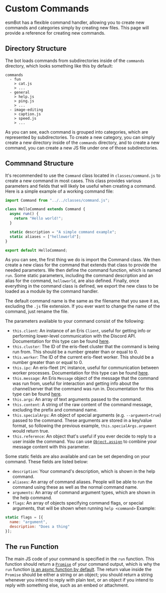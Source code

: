 # Custom Commands
esmBot has a flexible command handler, allowing you to create new commands and categories simply by creating new files. This page will provide a reference for creating new commands.

## Directory Structure
The bot loads commands from subdirectories inside of the `commands` directory, which looks something like this by default:
```
commands
  - fun
    > cat.js
    > ...
  - general
    > help.js
    > ping.js
    > ...
  - image-editing
    > caption.js
    > speed.js
    > ...
```
As you can see, each command is grouped into categories, which are represented by subdirectories. To create a new category, you can simply create a new directory inside of the `commands` directory, and to create a new command, you can create a new JS file under one of those subdirectories.

## Commnand Structure
It's recommended to use the `Command` class located in `classes/command.js` to create a new command in most cases. This class provides various parameters and fields that will likely be useful when creating a command. Here is a simple example of a working command file:
```js
import Command from "../../classes/command.js";

class HelloCommand extends Command {
  async run() {
    return "Hello world!";
  }

  static description = "A simple command example";
  static aliases = ["helloworld"];
}

export default HelloCommand;
```
As you can see, the first thing we do is import the Command class. We then create a new class for the command that extends that class to provide the needed parameters. We then define the command function, which is named `run`. Some static parameters, including the command description and an alias for the command, `helloworld`, are also defined. Finally, once everything in the command class is defined, we export the new class to be loaded as a module by the command handler.

The default command name is the same as the filename that you save it as, excluding the `.js` file extension. If you ever want to change the name of the command, just rename the file.

The parameters available to your command consist of the following:
- `this.client`: An instance of an Eris `Client`, useful for getting info or performing lower-level communication with the Discord API. Documentation for this type can be found [here](https://abal.moe/Eris/docs/Client).
- `this.cluster`: The ID of the eris-fleet cluster that the command is being run from. This should be a number greater than or equal to 0.
- `this.worker`: The ID of the current eris-fleet worker. This should be a number greater than or equal to 0.
- `this.ipc`: An eris-fleet `IPC` instance, useful for communication between worker processes. Documentation for this type can be found [here](https://danclay.github.io/eris-fleet/classes/IPC.html).
- `this.message`: An Eris `Message` object of the message that the command was run from, useful for interaction and getting info about the channel/server that the command was run in. Documentation for this type can be found [here](https://abal.moe/Eris/docs/Message).
- `this.args`: An array of text arguments passed to the command.
- `this.content`: A string of the raw content of the command message, excluding the prefix and command name.
- `this.specialArgs`: An object of special arguments (e.g. `--argument=true`) passed to the command. These arguments are stored in a key/value format, so following the previous example, `this.specialArgs.argument` would return true.
- `this.reference`: An object that's useful if you ever decide to reply to a user inside the command. You can use [`Object.assign`](https://developer.mozilla.org/en-US/docs/Web/JavaScript/Reference/Global_Objects/Object/assign) to combine your message content with this parameter.

Some static fields are also available and can be set depending on your command. These fields are listed below:
- `description`: Your command's description, which is shown in the help command.
- `aliases`: An array of command aliases. People will be able to run the command using these as well as the normal command name.
- `arguments`: An array of command argument types, which are shown in the help command.
- `flags`: An array of objects specifying command flags, or special arguments, that will be shown when running `help <command>` Example:
```js
static flags = [{
  name: "argument",
  description: "Does a thing"
}];
```

## The `run` Function
The main JS code of your command is specified in the `run` function. This function should return a [`Promise`](https://developer.mozilla.org/en-US/docs/Web/JavaScript/Reference/Global_Objects/Promise) of your command output, which is why the `run` function [is an async function by default](https://developer.mozilla.org/en-US/docs/Web/JavaScript/Reference/Statements/async_function). The return value inside the `Promise` should be either a string or an object; you should return a string whenever you intend to reply with plain text, or an object if you intend to reply with something else, such as an embed or attachment.